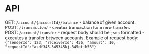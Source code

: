 # API
GET: `/account/{accountId}/balance` - balance of given account.  
POST: `/transaction/` - creates transaction for a new transfer.  
POST: `/account/transfer` - request body should be `json` formatted - executes a transfer between accounts.
Example of request body:
`{"senderId": 123, "receiverId": 456, "amount": 10, "requestId":"asdf345-345345kj-345etjh56"}
`